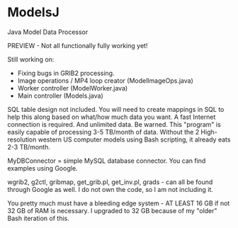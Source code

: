 # ModelsJ
Java Model Data Processor

PREVIEW - Not all functionally fully working yet!

Still working on:

 - Fixing bugs in GRIB2 processing.
 - Image operations / MP4 loop creator (ModelImageOps.java)
 - Worker controller (ModelWorker.java)
 - Main controller (Models.java)

SQL table design not included. You will need to create mappings in SQL to help this along based on what/how much data you want.
A fast Internet connection is required. And unlimited data. Be warned. This "program" is easily capable of processing 3-5 TB/month of data. Without the 2 High-resolution western US computer models using Bash scripting, it already eats 2-3 TB/month.

MyDBConnector = simple MySQL database connector. You can find examples using Google.

wgrib2, g2ctl, gribmap, get_grib.pl, get_inv.pl, grads - can all be found through Google as well. I do not own the code, so I am not including it.

You pretty much must have a bleeding edge system - AT LEAST 16 GB if not 32 GB of RAM is necessary. I upgraded to 32 GB because of my "older" Bash iteration of this.
